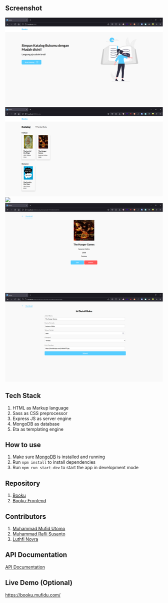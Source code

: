## Screenshot

![](screenshots/home.png)
![](screenshots/catalog.png)
![](screenshots/add.png)
![](screenshots/details.png)
![](screenshots/edit.png)

## Tech Stack

1. HTML as Markup language
2. Sass as CSS preprocessor
3. Express JS as server engine
4. MongoDB as database
5. Eta as templating engine

## How to use

1. Make sure [MongoDB](https://www.mongodb.com/) is installed and running
2. Run `npm install` to install dependencies
3. Run `npm run start-dev` to start the app in development mode

## Repository

1. [Booku](https://github.com/mufidu/booku)
2. [Booku-Frontend](https://github.com/raflisusanto/Booku-Frontend)

## Contributors

1. [Muhammad Mufid Utomo](https://github.com/mufidu)
2. [Muhammad Rafli Susanto](https://github.com/raflisusanto)
3. [Luthfi Novra](https://github.com/luthfinovra)

## API Documentation

[API Documentation](https://documenter.getpostman.com/view/20639724/UyrAEwXR)

## Live Demo (Optional)

https://booku.mufidu.com/
